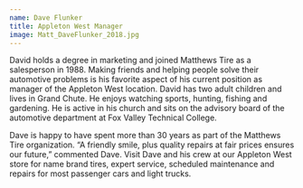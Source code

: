 ```yaml
---
name: Dave Flunker
title: Appleton West Manager
image: Matt_DaveFlunker_2018.jpg
---
```


David holds a degree in marketing and joined Matthews Tire as a salesperson in 1988. Making friends and helping people solve their automotive problems is his favorite aspect of his current position as manager of the Appleton West location. David has two adult children and lives in Grand Chute. He enjoys watching sports, hunting, fishing and gardening. He is active in his church and sits on the advisory board of the automotive department at Fox Valley Technical College.

Dave is happy to have spent more than 30 years as part of the Matthews Tire organization. “A friendly smile, plus quality repairs at fair prices ensures our future,” commented Dave. Visit Dave and his crew at our Appleton West store for name brand tires, expert service, scheduled maintenance and repairs for most passenger cars and light trucks.
